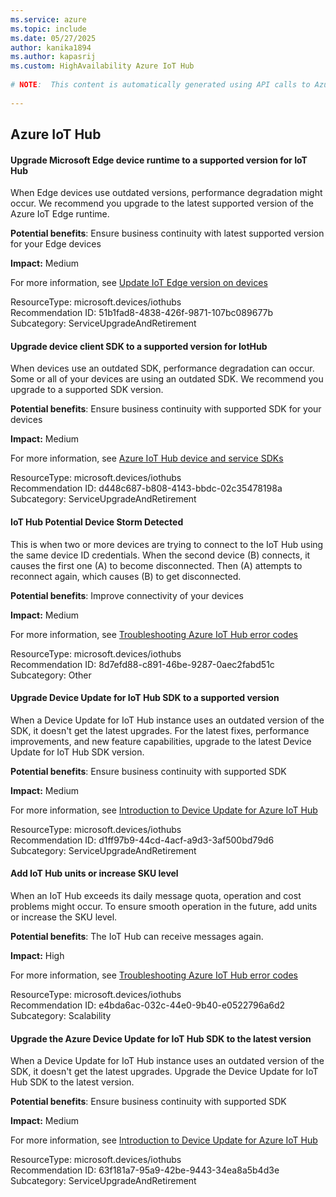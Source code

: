 ```yaml
---
ms.service: azure
ms.topic: include
ms.date: 05/27/2025
author: kanika1894
ms.author: kapasrij
ms.custom: HighAvailability Azure IoT Hub
  
# NOTE:  This content is automatically generated using API calls to Azure. Any edits made on these files will be overwritten in the next run of the script. 
  
---
```

  
## Azure IoT Hub  
  
<!--51b1fad8-4838-426f-9871-107bc089677b_begin-->

#### Upgrade Microsoft Edge device runtime to a supported version for IoT Hub  
  
When Edge devices use outdated versions, performance degradation might occur. We recommend you upgrade to the latest supported version of the Azure IoT Edge runtime.  
  
**Potential benefits**: Ensure business continuity with latest supported version for your Edge devices  

**Impact:** Medium
  
For more information, see [Update IoT Edge version on devices ](https://aka.ms/IOTEdgeSDKCheck)  

ResourceType: microsoft.devices/iothubs  
Recommendation ID: 51b1fad8-4838-426f-9871-107bc089677b  
Subcategory: ServiceUpgradeAndRetirement

<!--51b1fad8-4838-426f-9871-107bc089677b_end-->

<!--d448c687-b808-4143-bbdc-02c35478198a_begin-->

#### Upgrade device client SDK to a supported version for IotHub  
  
When devices use an outdated SDK, performance degradation can occur. Some or all of your devices are using an outdated SDK. We recommend you upgrade to a supported SDK version.  
  
**Potential benefits**: Ensure business continuity with supported SDK for your devices  

**Impact:** Medium
  
For more information, see [Azure IoT Hub device and service SDKs ](https://aka.ms/iothubsdk)  

ResourceType: microsoft.devices/iothubs  
Recommendation ID: d448c687-b808-4143-bbdc-02c35478198a  
Subcategory: ServiceUpgradeAndRetirement

<!--d448c687-b808-4143-bbdc-02c35478198a_end-->

<!--8d7efd88-c891-46be-9287-0aec2fabd51c_begin-->

#### IoT Hub Potential Device Storm Detected  
  
This is when two or more devices are trying to connect to the IoT Hub using the same device ID credentials. When the second device (B) connects, it causes the first one (A) to become disconnected. Then (A) attempts to reconnect again, which causes (B) to get disconnected.  
  
**Potential benefits**: Improve connectivity of your devices  

**Impact:** Medium
  
For more information, see [Troubleshooting Azure IoT Hub error codes ](https://aka.ms/IotHubDeviceStorm)  

ResourceType: microsoft.devices/iothubs  
Recommendation ID: 8d7efd88-c891-46be-9287-0aec2fabd51c  
Subcategory: Other

<!--8d7efd88-c891-46be-9287-0aec2fabd51c_end-->

<!--d1ff97b9-44cd-4acf-a9d3-3af500bd79d6_begin-->

#### Upgrade Device Update for IoT Hub SDK to a supported version  
  
When a Device Update for IoT Hub instance uses an outdated version of the SDK, it doesn't get the latest upgrades. For the latest fixes, performance improvements, and new feature capabilities, upgrade to the latest Device Update for IoT Hub SDK version.  
  
**Potential benefits**: Ensure business continuity with supported SDK  

**Impact:** Medium
  
For more information, see [Introduction to Device Update for Azure IoT Hub ](/azure/iot-hub-device-update/understand-device-update)  

ResourceType: microsoft.devices/iothubs  
Recommendation ID: d1ff97b9-44cd-4acf-a9d3-3af500bd79d6  
Subcategory: ServiceUpgradeAndRetirement

<!--d1ff97b9-44cd-4acf-a9d3-3af500bd79d6_end-->

<!--e4bda6ac-032c-44e0-9b40-e0522796a6d2_begin-->

#### Add IoT Hub units or increase SKU level  
  
When an IoT Hub exceeds its daily message quota, operation and cost problems might occur. To ensure smooth operation in the future, add units or increase the SKU level.  
  
**Potential benefits**: The IoT Hub can receive messages again.  

**Impact:** High
  
For more information, see [Troubleshooting Azure IoT Hub error codes ](/azure/iot-hub/troubleshoot-error-codes#403002-iothubquotaexceeded)  

ResourceType: microsoft.devices/iothubs  
Recommendation ID: e4bda6ac-032c-44e0-9b40-e0522796a6d2  
Subcategory: Scalability

<!--e4bda6ac-032c-44e0-9b40-e0522796a6d2_end-->

<!--63f181a7-95a9-42be-9443-34ea8a5b4d3e_begin-->

#### Upgrade the Azure Device Update for IoT Hub SDK to the latest version  
  
When a Device Update for IoT Hub instance uses an outdated version of the SDK, it doesn't get the latest upgrades. Upgrade the Device Update for IoT Hub SDK to the latest version.  
  
**Potential benefits**: Ensure business continuity with supported SDK  

**Impact:** Medium
  
For more information, see [Introduction to Device Update for Azure IoT Hub](/azure/iot-hub-device-update/understand-device-update)  

ResourceType: microsoft.devices/iothubs  
Recommendation ID: 63f181a7-95a9-42be-9443-34ea8a5b4d3e  
Subcategory: ServiceUpgradeAndRetirement

<!--63f181a7-95a9-42be-9443-34ea8a5b4d3e_end-->

<!--articleBody-->
